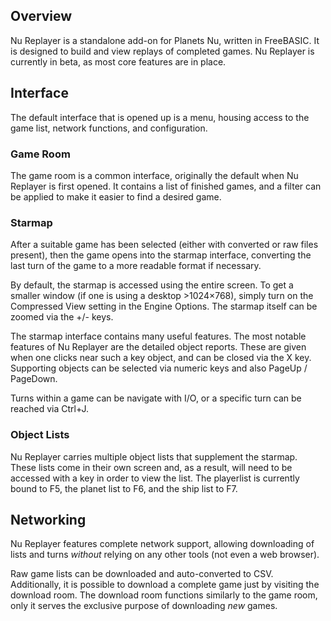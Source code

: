## Overview
Nu Replayer is a standalone add-on for Planets Nu, written in FreeBASIC. It is designed to build and view replays of completed games. Nu Replayer is currently in beta, as most core features are in place.

## Interface
The default interface that is opened up is a menu, housing access to the game list, network functions, and configuration.

### Game Room
The game room is a common interface, originally the default when Nu Replayer is first opened. It contains a list of finished games, and a filter can be applied to make it easier to find a desired game.

### Starmap
After a suitable game has been selected (either with converted or raw files present), then the game opens into the starmap interface, converting the last turn of the game to a more readable format if necessary.

By default, the starmap is accessed using the entire screen. To get a smaller window (if one is using a desktop &gt;1024&times;768), simply turn on the Compressed View setting in the Engine Options. The starmap itself can be zoomed via the +/- keys.

The starmap interface contains many useful features. The most notable features of Nu Replayer are the detailed object reports. These are given when one clicks near such a key object, and can be closed via the X key. Supporting objects can be selected via numeric keys and also PageUp / PageDown.

Turns within a game can be navigate with I/O, or a specific turn can be reached via Ctrl+J.

### Object Lists
Nu Replayer carries multiple object lists that supplement the starmap. These lists come in their own screen and, as a result, will need to be accessed with a key in order to view the list. The playerlist is currently bound to F5, the planet list to F6, and the ship list to F7.

## Networking
Nu Replayer features complete network support, allowing downloading of lists and turns *without* relying on any other tools (not even a web browser).

Raw game lists can be downloaded and auto-converted to CSV. Additionally, it is possible to download a complete game just by visiting the download room. The download room functions similarly to the game room, only it serves the exclusive purpose of downloading *new* games.
